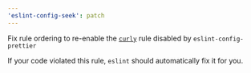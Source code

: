 ```yaml
---
'eslint-config-seek': patch
---
```


Fix rule ordering to re-enable the [`curly`] rule disabled by `eslint-config-prettier`

If your code violated this rule, `eslint` should automatically fix it for you.

[`curly`]: https://eslint.org/docs/latest/rules/curly
